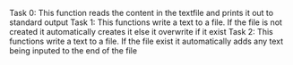Task 0: This function reads the content in the textfile and prints it out to standard output
Task 1: This functions write a text to a file. If the file is not created it automatically creates it else it overwrite if it exist
Task 2: This functions write a text to a file. If the file exist it automatically adds any text being inputed to the end of the file
